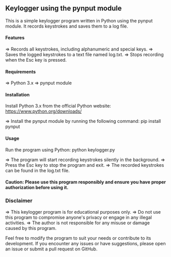 ## **Keylogger using the pynput module**
This is a simple keylogger program written in Python using the pynput module. It records keystrokes and saves them to a log file.

#### **Features**
=> Records all keystrokes, including alphanumeric and special keys.
=> Saves the logged keystrokes to a text file named log.txt.
=> Stops recording when the Esc key is pressed.

#### **Requirements**
=> Python 3.x
=> pynput module

#### **Installation**
Install Python 3.x from the official Python website: https://www.python.org/downloads/

=> Install the pynput module by running the following command:
pip install pynput


#### **Usage**
Run the program using Python:
python keylogger.py

=> The program will start recording keystrokes silently in the background.
=> Press the Esc key to stop the program and exit.
=> The recorded keystrokes can be found in the log.txt file.

#### **Caution:** Please use this program responsibly and ensure you have proper authorization before using it.

### **Disclaimer**
=> This keylogger program is for educational purposes only.
=> Do not use this program to compromise anyone's privacy or engage in any illegal activities.
=> The author is not responsible for any misuse or damage caused by this program.

Feel free to modify the program to suit your needs or contribute to its development. If you encounter any issues or have suggestions, please open an issue or submit a pull request on GitHub.

